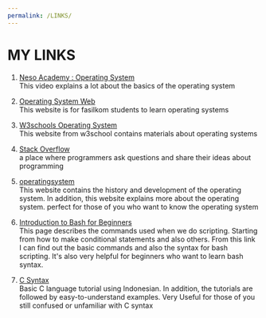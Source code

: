 ```yaml
---
permalink: /LINKS/
---
```


# MY LINKS

1. [Neso Academy : Operating System](https://www.youtube.com/watch?v=vBURTt97EkA&list=PLBlnK6fEyqRiVhbXDGLXDk_OQAeuVcp2O)<br>
This video explains a lot about the basics of the operating system

2. [Operating System Web](https://os.vlsm.org/)<br>
This website is for fasilkom students to learn operating systems

3. [W3schools Operating System](https://www.w3schools.in/operating-system-tutorial/intro/)<br>
This website from w3school contains materials about operating systems

4. [Stack Overflow](https://stackoverflow.com/)<br>
   a place where programmers ask questions and share their ideas about programming

5. [operatingsystem](https://www.operating-system.org/index.html)<br>
   This website contains the history and development of the operating system. In addition, this website explains more about the operating system. perfect for those of you who want to know the operating system

6. [Introduction to Bash for Beginners](https://livecodestream.dev/post/introduction-to-bash-for-beginners/)<br>
   This page describes the commands used when we do scripting. Starting from how to make conditional statements and also others. From this link I can find out the basic commands and also the syntax for bash scripting. It's also very helpful for beginners who want to learn bash syntax.

7. [C Syntax](https://www.petanikode.com/c-syntak/)<br>
   Basic C language tutorial using Indonesian. In addition, the tutorials are followed by easy-to-understand examples. Very Useful for those of you still confused or unfamiliar with C syntax
